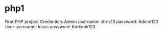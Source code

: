 # php1
First PHP project
Credentials
Admin
username: chris13
password: Admin123
User
username: klaus 
password: Korisnik123
